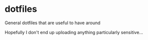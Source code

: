 dotfiles
========

General dotfiles that are useful to have around

Hopefully I don't end up uploading anything particularly sensitive...
